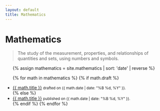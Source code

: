 ```yaml
---
layout: default
title: Mathematics
---
```


# Mathematics

> The study of the measurement, properties, and relationships of quantities and
> sets, using numbers and symbols.

<ul>
{%
assign mathematics = site.mathematics
                 | sort: 'date'
                 | reverse
%}

{% for math in mathematics %}
    {% if math.draft %}
        <li class="draft">
            <a href="{{ math.url }}">{{ math.title }}</a>
            <small>
                drafted on {{ math.date | date: "%B %d, %Y" }}.
            </small>
        </li>
    {% else %}
        <li>
            <a href="{{ math.url }}">{{ math.title }}</a>
            <small>
                published on {{ math.date | date: "%B %d, %Y" }}.
            </small>
        </li>
    {% endif %}
{% endfor %}
</ul>
